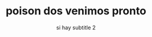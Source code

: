---
image: "assets/img/news/n2.jpg"
alt_image: descripcion imagen n2
title: poison dos venimos pronto 
subtitle: si hay subtitle 2
tags:
- announcement
- v1
categories: politics
subsections:
          - author: diego monduela
            date: 2014-06-05 22:47:00 -04:00
---